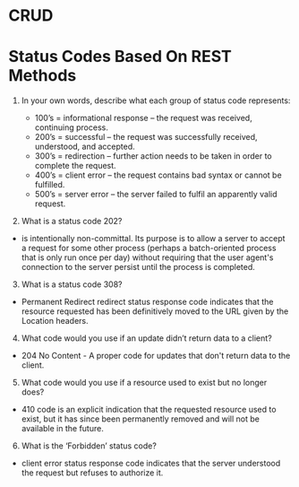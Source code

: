 # CRUD


# Status Codes Based On REST Methods

1. In your own words, describe what each group of status code represents:
   
   - 100’s = informational response – the request was received, continuing process.
   - 200’s = successful – the request was successfully received, understood, and accepted.
   - 300’s = redirection – further action needs to be taken in order to complete the request.
   - 400’s = client error – the request contains bad syntax or cannot be fulfilled.
   - 500’s =  server error – the server failed to fulfil an apparently valid request.


2. What is a status code 202?

  - is intentionally non-committal. Its purpose is to allow a server to accept a 
    request for some other process (perhaps a batch-oriented process that is only run 
    once per day) without requiring that the user agent's connection to the server persist 
    until the process is completed.


3. What is a status code 308?

  - Permanent Redirect redirect status response code indicates that the resource requested
    has been definitively moved to the URL given by the Location headers.


4. What code would you use if an update didn’t return data to a client?

  -  204 No Content - A proper code for updates that don't return data to the client.


5. What code would you use if a resource used to exist but no longer does?

  - 410 code is an explicit indication that the requested resource used to exist, but 
    it has since been permanently removed and will not be available in the future.


6. What is the ‘Forbidden’ status code?

  - client error status response code indicates that the server understood the request 
    but refuses to authorize it.





